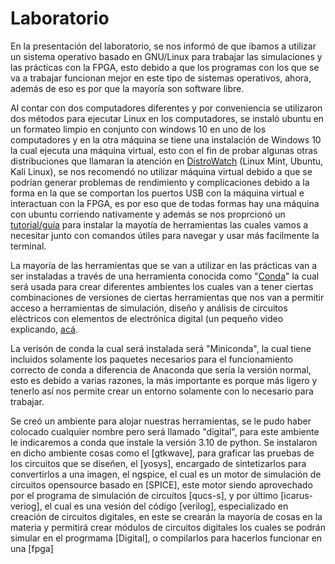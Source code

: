 # Laboratorio
En la presentación del laboratorio, se nos informó de que ibamos a utilizar un sistema operativo basado en GNU/Linux para trabajar las simulaciones y las prácticas con la FPGA, esto debido a que los programas con los que se va a trabajar funcionan mejor en este tipo de sistemas operativos, ahora, además de eso es por que la mayoría son software libre.

Al contar con dos computadores diferentes y por conveniencia se utilizaron dos métodos para ejecutar Linux en los computadores, se instaló ubuntu en un formateo limpio en conjunto con windows 10 en uno de los computadores y en la otra máquina se tiene una instalación de Windows 10 la cual ejecuta una máquina virtual, esto con el fin de probar algunas otras distribuciones que llamaran la atención en [DistroWatch](https://distrowatch.com/) (Linux Mint, Ubuntu, Kali Linux), se nos recomendó no utilizar máquina virtual debido a que se podrían generar problemas de rendimiento y complicaciones debido a la forma en la que se comportan los puertos USB con la máquina virtual e interactuan con la FPGA, es por eso que de todas formas hay una máquina con ubuntu corriendo nativamente y además se nos proprcionó un [tutorial/guía](https://github.com/johnnycubides/digital-electronic-1-101/blob/main/installTools/how-install-linux.md) para instalar la mayotía de herramientas las cuales vamos a necesitar junto con comandos útiles para navegar y usar más facilmente la terminal. 

La mayoría de las herramientas que se van a utilizar en las prácticas van a ser instaladas a través de una herramienta conocida como "[Conda](https://www.anaconda.com/download)" la cual será usada para crear diferentes ambientes los cuales van a tener ciertas combinaciones de versiones de ciertas herramientas que nos van a permitir acceso a herramientas de simulación, diseño y análisis de circuitos eléctricos con elementos de electrónica digital (un pequeño video explicando, [acá](https://freelearning.anaconda.cloud/get-started-with-anaconda/19308).

La verisón de conda la cual será instalada será "Miniconda", la cual tiene incluidos solamente los paquetes necesarios para el funcionamiento correcto de conda a diferencia de Anaconda que sería la versión normal, esto es debido a varias razones, la más importante es porque más ligero y tenerlo así nos permite crear un entorno solamente con lo necesario para trabajar. 

Se creó un ambiente para alojar nuestras herramientas, se le pudo haber colocado cualquier nombre pero será llamado "digital", para este ambiente le indicaremos a conda que instale la versión 3.10 de python. Se instalaron en dicho ambiente cosas como el [gtkwave], para graficar las pruebas de los circuitos que se diseñen, el [yosys], encargado de sintetizarlos para convertirlos a una imagen, el ngspice, el cual es un motor de simulación de circuitos opensource basado en [SPICE], este motor siendo aprovechado por el programa de simulación de circuitos [qucs-s], y por último [icarus-veriog], el cual es una vesión del código [verilog], especializado en creación de circuitos digitales, en este se crearán la mayoría de cosas en la materia y permitirá crear módulos de circuitos digitales los cuales se podrán simular en el progrmama [Digital], o compilarlos para hacerlos funcionar en una [fpga]
